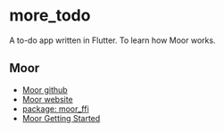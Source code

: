 # more_todo

A to-do app written in Flutter.
To learn how Moor works.

## Moor
* [Moor github](https://github.com/simolus3/moor)
* [Moor website](https://moor.simonbinder.eu/)
* [package: moor_ffi](https://pub.dev/packages/moor_ffi)
* [Moor Getting Started](https://moor.simonbinder.eu/docs/getting-started/)

